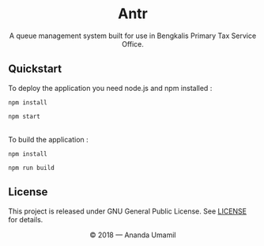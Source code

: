 <h1 align="center">Antr</h1>
<p align="center">
  A queue management system built for use in Bengkalis Primary Tax Service Office.
</p>

## Quickstart

To deploy the application you need node.js and npm installed :

```
npm install

npm start
```

<br>
To build the application :

```
npm install

npm run build
```

## License

This project is released under GNU General Public License. See [LICENSE](LICENSE) for details.<br>

<p align="center">&copy; 2018 &mdash; Ananda Umamil</p>
